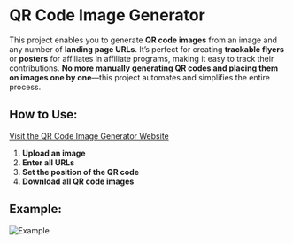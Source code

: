 # QR Code Image Generator
This project enables you to generate **QR code images** from an image and any number of **landing page URLs**.
It’s perfect for creating **trackable flyers** or **posters** for affiliates in affiliate programs, making it easy to track their contributions.
**No more manually generating QR codes and placing them on images one by one**—this project automates and simplifies the entire process.

## How to Use:
[Visit the QR Code Image Generator Website](https://guangyangliu.github.io/qrcode-image-generator)
1. **Upload an image**
2. **Enter all URLs**
3. **Set the position of the QR code**
4. **Download all QR code images**

## Example:
![Example](https://github.com/user-attachments/assets/669f4c07-8fad-4e8e-bd31-2141f22cf07c)
